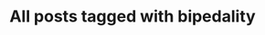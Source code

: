 ---
layout: tag
title: "All posts tagged with bipedality"
permalink: /weblog/tags/bipedality/
taxonomy: bipedality
---